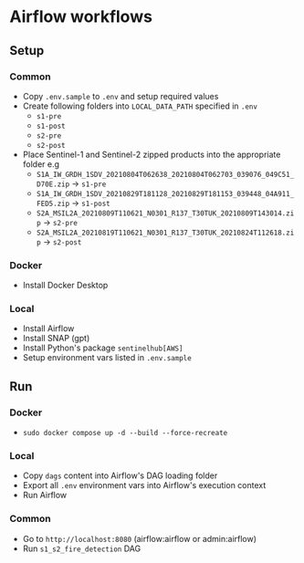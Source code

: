 # Airflow workflows

## Setup

### Common

- Copy `.env.sample` to `.env` and setup required values
- Create following folders into `LOCAL_DATA_PATH` specified in `.env`
    - `s1-pre`
    - `s1-post`
    - `s2-pre`
    - `s2-post`
- Place Sentinel-1 and Sentinel-2 zipped products  into the appropriate folder
    e.g 
    - `S1A_IW_GRDH_1SDV_20210804T062638_20210804T062703_039076_049C51_D70E.zip` -> `s1-pre`
    - `S1A_IW_GRDH_1SDV_20210829T181128_20210829T181153_039448_04A911_FED5.zip` -> `s1-post`
    - `S2A_MSIL2A_20210809T110621_N0301_R137_T30TUK_20210809T143014.zip` -> `s2-pre`
    - `S2A_MSIL2A_20210819T110621_N0301_R137_T30TUK_20210824T112618.zip` -> `s2-post`


### Docker

- Install Docker Desktop

### Local

- Install Airflow
- Install SNAP (gpt)
- Install Python's package `sentinelhub[AWS]`
- Setup environment vars listed in `.env.sample`

## Run

### Docker

- `sudo docker compose up -d --build --force-recreate`

### Local

- Copy `dags` content into Airflow's DAG loading folder
- Export all `.env` environment vars into Airflow's execution context
- Run Airflow

### Common

- Go to `http://localhost:8080` (airflow:airflow or admin:airflow)
- Run `s1_s2_fire_detection` DAG


